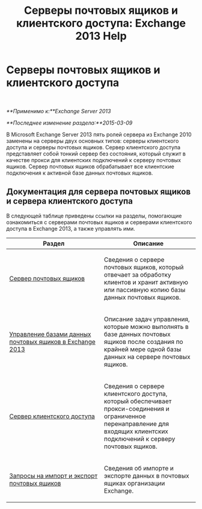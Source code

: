 ﻿---
title: 'Серверы почтовых ящиков и клиентского доступа: Exchange 2013 Help'
TOCTitle: Серверы почтовых ящиков и клиентского доступа
ms:assetid: 5bc54c8c-e445-494e-9047-9a1a5af7b7fa
ms:mtpsurl: https://technet.microsoft.com/ru-ru/library/JJ150519(v=EXCHG.150)
ms:contentKeyID: 50488287
ms.date: 04/30/2018
mtps_version: v=EXCHG.150
ms.translationtype: HT
---

# Серверы почтовых ящиков и клиентского доступа

 

_**Применимо к:**Exchange Server 2013_

_**Последнее изменение раздела:**2015-03-09_

В Microsoft Exchange Server 2013 пять ролей сервера из Exchange 2010 заменены на серверы двух основных типов: серверы клиентского доступа и серверы почтовых ящиков. Сервер клиентского доступа представляет собой тонкий сервер без состояния, который служит в качестве прокси для клиентских подключений к серверу почтовых ящиков. Сервер почтовых ящиков обрабатывает все клиентские подключения к активной базе данных почтовых ящиков.

## Документация для сервера почтовых ящиков и сервера клиентского доступа

В следующей таблице приведены ссылки на разделы, помогающие ознакомиться с серверами почтовых ящиков и серверами клиентского доступа в Exchange 2013, а также управлять ими.


<table>
<colgroup>
<col style="width: 50%" />
<col style="width: 50%" />
</colgroup>
<thead>
<tr class="header">
<th>Раздел</th>
<th>Описание</th>
</tr>
</thead>
<tbody>
<tr class="odd">
<td><p><a href="mailbox-server-exchange-2013-help.md">Сервер почтовых ящиков</a></p></td>
<td><p>Сведения о сервере почтовых ящиков, который отвечает за обработку клиентов и хранит активную или пассивную копию базы данных почтовых ящиков.</p></td>
</tr>
<tr class="even">
<td><p><a href="manage-mailbox-databases-in-exchange-2013-exchange-2013-help.md">Управление базами данных почтовых ящиков в Exchange 2013</a></p></td>
<td><p>Описание задач управления, которые можно выполнять в базе данных почтовых ящиков после создания по крайней мере одной базы данных на сервере почтовых ящиков.</p></td>
</tr>
<tr class="odd">
<td><p><a href="client-access-server-exchange-2013-help.md">Сервер клиентского доступа</a></p></td>
<td><p>Сведения о сервере клиентского доступа, который обеспечивает прокси-соединения и ограниченное перенаправление для входящих клиентских подключений к серверу почтовых ящиков.</p></td>
</tr>
<tr class="even">
<td><p><a href="mailbox-import-and-export-requests-exchange-2013-help.md">Запросы на импорт и экспорт почтовых ящиков</a></p></td>
<td><p>Сведения об импорте и экспорте данных в почтовых ящиках организации Exchange.</p></td>
</tr>
</tbody>
</table>

